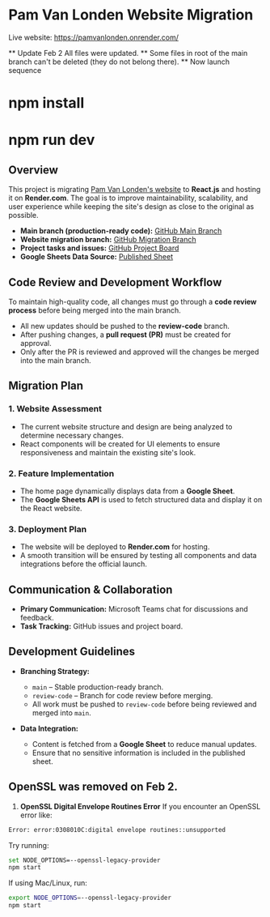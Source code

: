 # Pam Van Londen Website Migration
Live website: https://pamvanlonden.onrender.com/

** Update Feb 2 All files were updated. 
** Some files in root of the main branch can't be deleted (they do not belong there). 
** Now launch sequence
# npm install
# npm run dev


## Overview

This project is migrating [Pam Van Londen's website](https://pamvanlonden.com/) to **React.js** and hosting it on **Render.com**. The goal is to improve maintainability, scalability, and user experience while keeping the site's design as close to the original as possible.

- **Main branch (production-ready code):** [GitHub Main Branch](https://github.com/PamVanLonden/pvlcom/tree/main)
- **Website migration branch:** [GitHub Migration Branch](https://github.com/PamVanLonden/pvlcom/tree/2024-php-site)
- **Project tasks and issues:** [GitHub Project Board](https://github.com/users/PamVanLonden/projects/1/views/1)
- **Google Sheets Data Source:** [Published Sheet](https://docs.google.com/spreadsheets/d/e/2PACX-1vTyMseqbTrrpUYEXzyDZ0pyh2O4rKBNAClSCt5sEGcjsw-ZxMf-Zx77z2Nf-XIoyib4mz-0Z1-XBEun/pubhtml?gid=1&single=true)

## Code Review and Development Workflow

To maintain high-quality code, all changes must go through a **code review process** before being merged into the main branch.

- All new updates should be pushed to the **review-code** branch.
- After pushing changes, a **pull request (PR)** must be created for approval.
- Only after the PR is reviewed and approved will the changes be merged into the main branch.

## Migration Plan

### 1. Website Assessment
- The current website structure and design are being analyzed to determine necessary changes.
- React components will be created for UI elements to ensure responsiveness and maintain the existing site's look.

### 2. Feature Implementation
- The home page dynamically displays data from a **Google Sheet**.
- The **Google Sheets API** is used to fetch structured data and display it on the React website.

### 3. Deployment Plan
- The website will be deployed to **Render.com** for hosting.
- A smooth transition will be ensured by testing all components and data integrations before the official launch.

## Communication & Collaboration

- **Primary Communication:** Microsoft Teams chat for discussions and feedback.
- **Task Tracking:** GitHub issues and project board.

## Development Guidelines

- **Branching Strategy:**  
  - `main` – Stable production-ready branch.  
  - `review-code` – Branch for code review before merging.  
  - All work must be pushed to `review-code` before being reviewed and merged into `main`.

- **Data Integration:**  
  - Content is fetched from a **Google Sheet** to reduce manual updates.  
  - Ensure that no sensitive information is included in the published sheet.
 
## OpenSSL was removed on Feb 2. 
1. **OpenSSL Digital Envelope Routines Error**
If you encounter an OpenSSL error like:
```sh
Error: error:0308010C:digital envelope routines::unsupported
```
Try running:
```sh
set NODE_OPTIONS=--openssl-legacy-provider
npm start
```
If using Mac/Linux, run:
```sh
export NODE_OPTIONS=--openssl-legacy-provider
npm start
```

